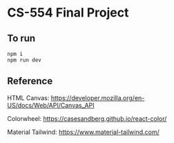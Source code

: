 # CS-554 Final Project

## To run
```
npm i
npm run dev
```

## Reference
HTML Canvas:
https://developer.mozilla.org/en-US/docs/Web/API/Canvas_API

Colorwheel:
https://casesandberg.github.io/react-color/

Material Tailwind:
https://www.material-tailwind.com/